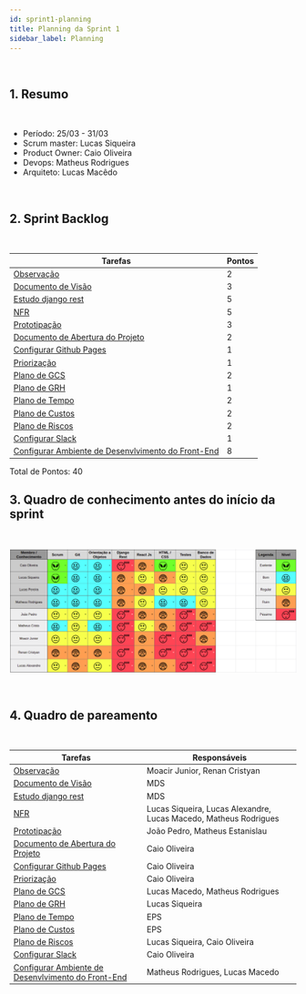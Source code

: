 ```yaml
---
id: sprint1-planning
title: Planning da Sprint 1 
sidebar_label: Planning
---
```


<br>

## 1. Resumo

<br>

- Período: 25/03 - 31/03
- Scrum master: Lucas Siqueira
- Product Owner: Caio Oliveira
- Devops: Matheus Rodrigues
- Arquiteto: Lucas Macêdo

<br>

## 2. Sprint Backlog

<br>

Tarefas|Pontos
--|--
|[Observação](https://github.com/fga-eps-mds/2019.1-Hora-Da-Hora/issues/8) | 2
|[Documento de Visão](https://github.com/fga-eps-mds/2019.1-Hora-Da-Hora/issues/9) | 3
|[Estudo django rest](https://github.com/fga-eps-mds/2019.1-Hora-Da-Hora/issues/10) | 5
|[NFR](https://github.com/fga-eps-mds/2019.1-Hora-Da-Hora/issues/11) | 5
|[Prototipação](https://github.com/fga-eps-mds/2019.1-Hora-Da-Hora/issues/12) | 3
|[Documento de Abertura do Projeto](https://github.com/fga-eps-mds/2019.1-Hora-Da-Hora/issues/13) | 2
|[Configurar Github Pages](https://github.com/fga-eps-mds/2019.1-Hora-Da-Hora/issues/14) | 1
|[Priorização](https://github.com/fga-eps-mds/2019.1-Hora-Da-Hora/issues/16) | 1
|[Plano de GCS](https://github.com/fga-eps-mds/2019.1-Hora-Da-Hora/issues/17) | 2
|[Plano de GRH](https://github.com/fga-eps-mds/2019.1-Hora-Da-Hora/issues/18) | 1
|[Plano de Tempo](https://github.com/fga-eps-mds/2019.1-Hora-Da-Hora/issues/19) | 2
|[Plano de Custos](https://github.com/fga-eps-mds/2019.1-Hora-Da-Hora/issues/20) | 2
|[Plano de Riscos](https://github.com/fga-eps-mds/2019.1-Hora-Da-Hora/issues/21) | 2
|[Configurar Slack](https://github.com/fga-eps-mds/2019.1-Hora-Da-Hora/issues/7) | 1
|[Configurar Ambiente de Desenvlvimento do Front-End](https://github.com/fga-eps-mds/2019.1-Hora-Da-Hora/issues/15) | 8


Total de Pontos: 40

## 3. Quadro de conhecimento antes do início da sprint

<br>

![Ilustração do Quadro de Conhecimentos](assets/quadro-conhecimento-1.png)

<br>


## 4. Quadro de pareamento

<br>

Tarefas|Responsáveis
--|--
|[Observação](https://github.com/fga-eps-mds/2019.1-Hora-Da-Hora/issues/8) | Moacir Junior, Renan Cristyan
|[Documento de Visão](https://github.com/fga-eps-mds/2019.1-Hora-Da-Hora/issues/9) | MDS
|[Estudo django rest](https://github.com/fga-eps-mds/2019.1-Hora-Da-Hora/issues/10) | MDS
|[NFR](https://github.com/fga-eps-mds/2019.1-Hora-Da-Hora/issues/11) | Lucas Siqueira, Lucas Alexandre, Lucas Macedo, Matheus Rodrigues
|[Prototipação](https://github.com/fga-eps-mds/2019.1-Hora-Da-Hora/issues/12) | João Pedro, Matheus Estanislau
|[Documento de Abertura do Projeto](https://github.com/fga-eps-mds/2019.1-Hora-Da-Hora/issues/13) | Caio Oliveira 
|[Configurar Github Pages](https://github.com/fga-eps-mds/2019.1-Hora-Da-Hora/issues/14) | Caio Oliveira
|[Priorização](https://github.com/fga-eps-mds/2019.1-Hora-Da-Hora/issues/16) | Caio Oliveira
|[Plano de GCS](https://github.com/fga-eps-mds/2019.1-Hora-Da-Hora/issues/17) |  Lucas Macedo, Matheus Rodrigues
|[Plano de GRH](https://github.com/fga-eps-mds/2019.1-Hora-Da-Hora/issues/18) | Lucas Siqueira
|[Plano de Tempo](https://github.com/fga-eps-mds/2019.1-Hora-Da-Hora/issues/19) | EPS
|[Plano de Custos](https://github.com/fga-eps-mds/2019.1-Hora-Da-Hora/issues/20) | EPS
|[Plano de Riscos](https://github.com/fga-eps-mds/2019.1-Hora-Da-Hora/issues/21) | Lucas Siqueira, Caio Oliveira
|[Configurar Slack](https://github.com/fga-eps-mds/2019.1-Hora-Da-Hora/issues/7) | Caio Oliveira
|[Configurar Ambiente de Desenvlvimento do Front-End](https://github.com/fga-eps-mds/2019.1-Hora-Da-Hora/issues/15) | Matheus Rodrigues, Lucas Macedo







